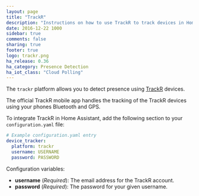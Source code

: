```yaml
---
layout: page
title: "TrackR"
description: "Instructions on how to use TrackR to track devices in Home Assistant."
date: 2016-12-22 1000
sidebar: true
comments: false
sharing: true
footer: true
logo: trackr.png
ha_release: 0.36
ha_category: Presence Detection
ha_iot_class: "Cloud Polling"
---
```



The `trackr` platform allows you to detect presence using [TrackR](https://www.thetrackr.com/) devices. 

The official TrackR mobile app handles the tracking of the TrackR devices using your phones Bluetooth and GPS.

To integrate TrackR in Home Assistant, add the following section to your `configuration.yaml` file:

```yaml
# Example configuration.yaml entry
device_tracker:
  platform: trackr
  username: USERNAME
  password: PASSWORD
```

Configuration variables:

- **username** (*Required*): The email address for the TrackR account.
- **password** (*Required*): The password for your given username.
